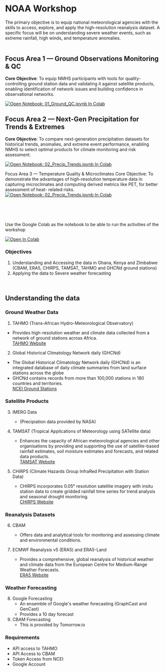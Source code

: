 # NOAA Workshop

The primary objective is to equip national meteorological agencies with the skills to access, explore, and apply the high-resolution reanalysis dataset. A specific focus will be on understanding severe weather events, such as extreme rainfall, high winds, and temperature anomalies.<br><br>

## Focus Area 1 — Ground Observations Monitoring &amp; QC
**Core Objective**: To equip NMHS participants with tools for quality-controlling ground station
data and validating it against satellite products, enabling identification of network issues and
building confidence in observational networks. <br>

[![Open Notebook: 01_Ground_QC.ipynb In Colab](https://colab.research.google.com/assets/colab-badge.svg)](https://colab.research.google.com/github/kaburia/NOAA-workshop/blob/main/01_Ground_QC.ipynb)

## Focus Area 2 — Next-Gen Precipitation for Trends & Extremes
**Core Objective**: To compare next-generation precipitation datasets for historical trends,
anomalies, and extreme event performance, enabling NMHS to select optimal products for
climate monitoring and risk assessment.

[![Open Notebook: 02_Precip_Trends.ipynb In Colab](https://colab.research.google.com/assets/colab-badge.svg)](https://colab.research.google.com/github/kaburia/NOAA-workshop/blob/main/02_Precip_Trends.ipynb#scrollTo=f550c41d)


Focus Area 3 — Temperature Quality & Microclimates
Core Objective: To demonstrate the advantages of high-resolution temperature data in capturing microclimates and computing derived metrics like PET, for better assessment of heat- related risks.
[![Open Notebook: 02_Precip_Trends.ipynb In Colab](https://colab.research.google.com/assets/colab-badge.svg)](https://colab.research.google.com/github/kaburia/NOAA-workshop/blob/main/03_Temperature_Quality_PET.ipynb)


<br>
<br>
<br>


Use the Google Colab as the notebook to be able to run the activities of the workshop<br>

[![Open In Colab](https://colab.research.google.com/assets/colab-badge.svg)](https://colab.research.google.com/drive/1hkuUbjgdmrFCER621sb3dSwkrW26EZGN?usp=sharing)

###  Objectives
1. Understanding and Accessing the data in Ghana, Kenya and ZImbabwe (CBAM, ERA5, CHIRPS, TAMSAT, TAHMO and GHCNd ground stations)
2. Applying the data to Severe weather forecasting
<br>

## Understanding the data
### Ground Weather Data
1. TAHMO (Trans-African Hydro-Meteorological Observatory)
  - Provides high-resolution weather and climate data collected from a network of ground stations across Africa. <br>
  [TAHMO Website](https://tahmo.org/)

2. Global Historical Climatology Network daily (GHCNd)
  - The Global Historical Climatology Network daily (GHCNd) is an integrated database of daily climate summaries from land surface stations across the globe
  - GHCNd contains records from more than 100,000 stations in 180 countries and territories.<br>
  [NCEI Ground Stations](https://www.ncei.noaa.gov/products/land-based-station/global-historical-climatology-network-daily)

### Satellite Products
3. IMERG Data
     - (Precipiation data provided by NASA)
5. TAMSAT (Tropical Applications of Meteorology using SATellite data)
    - Enhances the capacity of African meteorological agencies and other organisations by providing and supporting the use of satellite-based rainfall estimates, soil moisture estimates and forecasts, and related data products.<br>
  [TAMSAT Website](https://research.reading.ac.uk/tamsat/)

5. CHIRPS (Climate Hazards Group InfraRed Precipitation with Station Data)
    - CHIRPS incorporates 0.05° resolution satellite imagery with insitu station data to create gridded rainfall time series for trend analysis and seasonal drought monitoring. <BR>
  [CHIRPS Website](https://www.icpac.net/data-center/chirps/)

### Reanalysis Datasets

6. CBAM
    - Offers data and analytical tools for monitoring and assessing climate and environmental conditions.

7. ECMWF Reanalysis v5 (ERA5) and ERA5-Land
    - Provides a comprehensive, global reanalysis of historical weather and climate data from the European Centre for Medium-Range Weather Forecasts.<br>
  [ERA5 Website](https://www.ecmwf.int/en/forecasts/dataset/ecmwf-reanalysis-v5)

### Weather Forecasting

8. Google Forecasting 
   - An ensemble of Google's weather forecasting (GraphCast and GenCast)
   - Provides a 10 day forecast
9. CBAM Forecasting
    - This is provided by Tomorrow.io

### Requirements
- API access to TAHMO
- API Access to CBAM
- Token Access from NCEI
- Google Account
